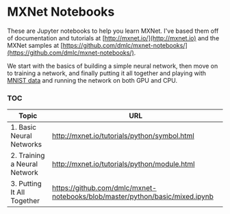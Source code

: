 # MXNet Notebooks

These are Jupyter notebooks to help you learn MXNet. I've based them off of documentation and tutorials at [http://mxnet.io/](http://mxnet.io) and the MXNet samples at [https://github.com/dmlc/mxnet-notebooks/](https://github.com/dmlc/mxnet-notebooks/).

We start with the basics of building a simple neural network, then move on to training a network, and finally putting it all together and playing with [MNIST data](http://yann.lecun.com/exdb/mnist/) and running the network on both GPU and CPU.

### TOC

| Topic   | URL                                           |
|---------|-----------------------------------------------|
| 1. Basic Neural Networks | http://mxnet.io/tutorials/python/symbol.html |
| 2. Training a Neural Network | http://mxnet.io/tutorials/python/module.html |
| 3. Putting It All Together | https://github.com/dmlc/mxnet-notebooks/blob/master/python/basic/mixed.ipynb |
